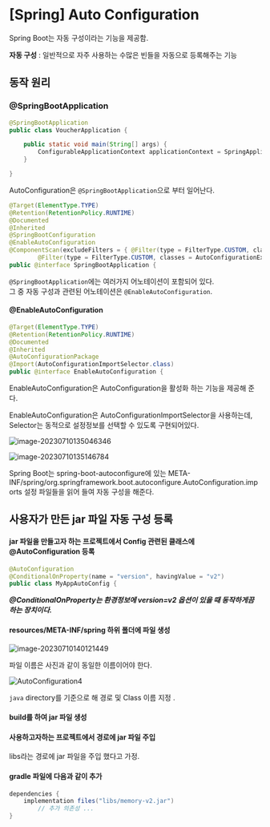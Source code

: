 # [Spring] Auto Configuration

Spring Boot는 자동 구성이라는 기능을 제공함. 

**자동 구성**  : 일반적으로 자주 사용하는 수많은 빈들을 자동으로 등록해주는 기능 



## 동작 원리 



### @SpringBootApplication

```java
@SpringBootApplication
public class VoucherApplication {

    public static void main(String[] args) {
        ConfigurableApplicationContext applicationContext = SpringApplication.run(VoucherApplication.class, args);
    }

}
```

AutoConfiguration은 `@SpringBootApplication`으로 부터 일어난다. 

```java
@Target(ElementType.TYPE)
@Retention(RetentionPolicy.RUNTIME)
@Documented
@Inherited
@SpringBootConfiguration
@EnableAutoConfiguration
@ComponentScan(excludeFilters = { @Filter(type = FilterType.CUSTOM, classes = TypeExcludeFilter.class),
		@Filter(type = FilterType.CUSTOM, classes = AutoConfigurationExcludeFilter.class) })
public @interface SpringBootApplication {
```

`@SpringBootApplication`에는 여러가지 어노테이션이 포함되어 있다.   
그 중 자동 구성과 관련된 어노테이션은 `@EnableAutoConfiguration`. 

#### @EnableAutoConfiguration

```java
@Target(ElementType.TYPE)
@Retention(RetentionPolicy.RUNTIME)
@Documented
@Inherited
@AutoConfigurationPackage
@Import(AutoConfigurationImportSelector.class)
public @interface EnableAutoConfiguration {
```

EnableAutoConfiguration은 AutoConfiguration을 활성화 하는 기능을 제공해 준다. 

EnableAutoConfiguration은 AutoConfigurationImportSelector을 사용하는데, Selector는 동적으로 설정정보를 선택할 수 있도록 구현되어있다. 

![image-20230710135046346](/Users/github/TIL/spring/images/AutoConfiguration/AutoConfiguration1.png)

![image-20230710135146784](/Users/github/TIL/spring/images/AutoConfiguration/AutoConfiguration2.png)

Spring Boot는 spring-boot-autoconfigure에 있는 META-INF/spring/org.springframework.boot.autoconfigure.AutoConfiguration.imports 설정 파일들을 읽어 들여 자동 구성을 해준다. 



## 사용자가 만든 jar 파일 자동 구성 등록

#### jar 파일을 만들고자 하는 프로젝트에서 Config 관련된 클래스에 @AutoConfiguration 등록 

```java
@AutoConfiguration
@ConditionalOnProperty(name = "version", havingValue = "v2")
public class MyAppAutoConfig {
```

***@ConditionalOnProperty는 환경정보에 version=v2 옵션이 있을 때 동작하게끔 하는 장치이다.***

#### resources/META-INF/spring 하위 폴더에 파일 생성

![image-20230710140121449](/Users/github/TIL/spring/images/AutoConfiguration/AutoConfiguration3.png)

파일 이름은  사진과 같이 동일한 이름이어야 한다. 

![AutoConfiguration4](/Users/github/TIL/spring/images/AutoConfiguration/AutoConfiguration4.png)

`java` directory를 기준으로 해 경로 및 Class 이름 지정 . 

#### build를 하여 jar 파일 생성 

#### 사용하고자하는 프로젝트에서 경로에 jar 파일 주입 

libs라는 경로에 jar 파일을 주입 했다고 가정.

#### gradle 파일에 다음과 같이 추가 

```java
dependencies {
    implementation files("libs/memory-v2.jar")
		// 추가 의존성 ... 
}
```

